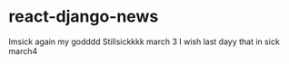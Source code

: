 # react-django-news

Imsick again my godddd
Stillsickkkk march 3
I wish last dayy that in sick march4
